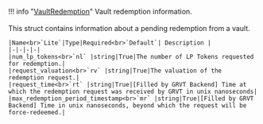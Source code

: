 !!! info "[VaultRedemption](/../../schemas/vault_redemption)"
    Vault redemption information.<br><br>This struct contains information about a pending redemption from a vault.<br>

    |Name<br>`Lite`|Type|Required<br>`Default`| Description |
    |-|-|-|-|
    |num_lp_tokens<br>`nl` |string|True|The number of LP Tokens requested for redemption.|
    |request_valuation<br>`rv` |string|True|The valuation of the redemption request.|
    |request_time<br>`rt` |string|True|[Filled by GRVT Backend] Time at which the redemption request was received by GRVT in unix nanoseconds|
    |max_redemption_period_timestamp<br>`mr` |string|True|[Filled by GRVT Backend] Time in unix nanoseconds, beyond which the request will be force-redeemed.|
